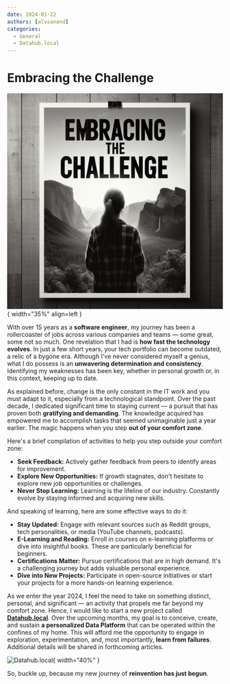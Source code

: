 ```yaml
---
date: 2024-01-22
authors: [alvsanand]
categories:
  - General
  - Datahub.local
---
```

# Embracing the Challenge

![Embracing the Challenge](/img/embracing-the-challenge.jpg){ width="35%" align=left }

With over 15 years as a **software engineer**, my journey has been a rollercoaster of jobs across various companies and teams — some great, some not so much. One revelation that I had is **how fast the technology evolves**. In just a few short years, your tech portfolio can become outdated, a relic of a bygone era. Although I've never considered myself a genius, what I do possess is an **unwavering determination and consistency**. Identifying my weaknesses has been key, whether in personal growth or, in this context, keeping up to date. 

As explained before, change is the only constant in the IT work and you must adapt to it, especially from a technological standpoint. Over the past decade, I dedicated significant time to staying current — a pursuit that has proven both **gratifying and demanding**. The knowledge acquired has empowered me to accomplish tasks that seemed unimaginable just a year earlier. The magic happens when you step **out of your comfort zone**.

Here's a brief compilation of activities to help you step outside your comfort zone:

- **Seek Feedback:** Actively gather feedback from peers to identify areas for improvement.
- **Explore New Opportunities:** If growth stagnates, don't hesitate to explore new job opportunities or challenges.
- **Never Stop Learning:** Learning is the lifeline of our industry. Constantly evolve by staying informed and acquiring new skills.

And speaking of learning, here are some effective ways to do it:

- **Stay Updated:** Engage with relevant sources such as Reddit groups, tech personalities, or media (YouTube channels, podcasts).
- **E-Learning and Reading:** Enroll in courses on e-learning platforms or dive into insightful books. These are particularly beneficial for beginners.
- **Certifications Matter:** Pursue certifications that are in high demand. It's a challenging journey but adds valuable personal experience.
- **Dive into New Projects:** Participate in open-source initiatives or start your projects for a more hands-on learning experience.

As we enter the year 2024, I feel the need to take on something distinct, personal, and significant — an activity that propels me far beyond my comfort zone. Hence, I would like to start a new project called [**Datahub.local**](https://alvsanand.github.io/datahub-local/). Over the upcoming months, my goal is to conceive, create, and sustain **a personalized Data Platform** that can be operated within the confines of my home. This will afford me the opportunity to engage in exploration, experimentation, and, most importantly, **learn from failures**. Additional details will be shared in forthcoming articles.

![Datahub.local](https://alvsanand.com/datahub-local/assets/img/logo.png){ width="40%" }

So, buckle up, because my new journey of **reinvention has just begun**.
